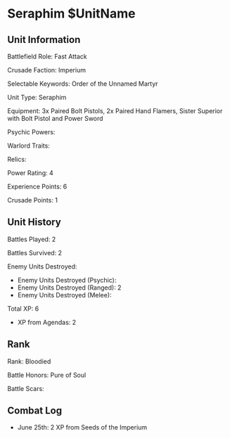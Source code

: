 Seraphim $UnitName
====

Unit Information
----

Battlefield Role: Fast Attack

Crusade Faction: Imperium

Selectable Keywords: Order of the Unnamed Martyr

Unit Type: Seraphim

Equipment: 3x Paired Bolt Pistols, 2x Paired Hand Flamers, Sister Superior with Bolt Pistol and Power Sword

Psychic Powers:

Warlord Traits:

Relics:

Power Rating: 4

Experience Points: 6

Crusade Points: 1


Unit History
---
Battles Played: 2

Battles Survived: 2

Enemy Units Destroyed:
* Enemy Units Destroyed (Psychic):
* Enemy Units Destroyed (Ranged): 2
* Enemy Units Destroyed (Melee): 

Total XP: 6
* XP from Agendas: 2

Rank
----
Rank: Bloodied

Battle Honors: Pure of Soul

Battle Scars:


Combat Log
---
* June 25th: 2 XP from Seeds of the Imperium